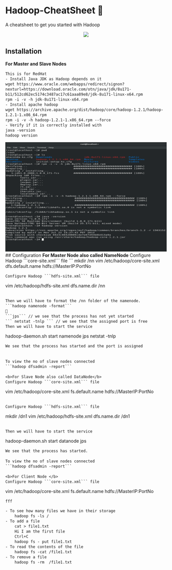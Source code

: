 # Hadoop-CheatSheet 🐘

A cheatsheet to get you started with Hadoop
<p align="center">
<img src="https://miro.medium.com/max/1050/1*H4_yv5YskknPaJ4lWJpzXA.png">
</p>
  
## Installation 
**For Master and Slave Nodes** 
```
This is for RedHat
- Install Java JDK as Hadoop depends on it
wget https://www.oracle.com/webapps/redirect/signon?nexturl=https://download.oracle.com/otn/java/jdk/8u171-b11/512cd62ec5174c3487ac17c61aaa89e8/jdk-8u171-linux-x64.rpm
rpm -i -v -h jdk-8u171-linux-x64.rpm
- Install apache hadoop
wget https://archive.apache.org/dist/hadoop/core/hadoop-1.2.1/hadoop-1.2.1-1.x86_64.rpm
rpm -i -v -h hadoop-1.2.1-1.x86_64.rpm --force
- Verify if it is correctly installed with
java -version
hadoop version
```
<img src="assets/installing.PNG" alt="Logo">
## Configuration
<b>For Master Node also called NameNode</b>
Configure Hadoop ```core-site.xml``` file
```
mkdir /nn
vim /etc/hadoop/core-site.xml
<configuration>
<property>
<name>dfs.default.name</name>
<value>hdfs://MasterIP:PortNo</value>
</property>
</configuration>

```
Configure Hadoop ```hdfs-site.xml``` file

```
vim /etc/hadoop/hdfs-site.xml
<configuration>
<property>
<name>dfs.name.dir</name>
<value>/nn</value>
</property>
</configuration>
```

Then we will have to format the /nn folder of the namenode.
```hadoop namenode -format```
📸
```jps``` // we see that the process has not yet started
``` netstat -tnlp ``` // we see that the assigned port is free
Then we will have to start the service
```
hadoop-daemon.sh start namenode
jps
netstat -tnlp
```
We see that the process has started and the port is assigned


To view the no of slave nodes connected
```hadoop dfsadmin -report``` 

<b>For Slave Node also called DataNode</b>
Configure Hadoop ```core-site.xml``` file
```
vim /etc/hadoop/core-site.xml
<configuration>
<property>
<name>fs.default.name</name>
<value>hdfs://MasterIP:PortNo</value>
</property>
</configuration>
```

Configure Hadoop ```hdfs-site.xml``` file

```
mkdir /dn1
vim /etc/hadoop/hdfs-site.xml
<configuration>
<property>
<name>dfs.name.dir</name>
<value>/dn1</value>
</property>
</configuration>
```

Then we will have to start the service
```
hadoop-daemon.sh start datanode
jps
```
We see that the process has started.

To view the no of slave nodes connected
```hadoop dfsadmin -report``` 

<b>For Client Node </b>
Configure Hadoop ```core-site.xml``` file
```
vim /etc/hadoop/core-site.xml
<configuration>
<property>
<name>fs.default.name</name>
<value>hdfs://MasterIP:PortNo</value>
</property>
</configuration>
```
fff
```
    - To see how many files we have in their storage
        hadoop fs -ls /
    - To add a file
        cat > file1.txt
        Hi I am the first file
        Ctrl+C
        hadoop fs - put file1.txt
    - To read the contents of the file
        hadoop fs -cat /file1.txt
    - To remove a file
        hadoop fs -rm  /file1.txt

